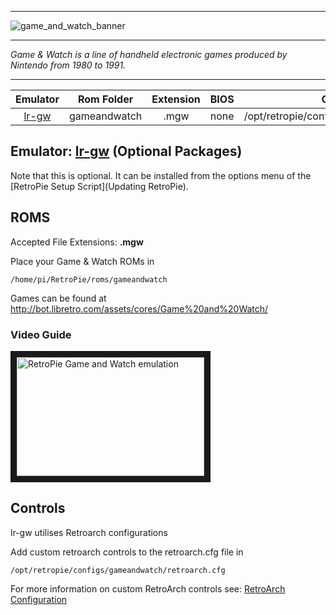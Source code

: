 ***

![game_and_watch_banner](https://cloud.githubusercontent.com/assets/10035308/13205492/9b6db396-d8a6-11e5-8a74-51b2a74a0f35.png)

***
_Game & Watch is a line of handheld electronic games produced by Nintendo from 1980 to 1991._

***

| Emulator | Rom Folder | Extension | BIOS |  Controller Config |
| :---: | :---: | :---: | :---: | :---: |
| [lr-gw](https://github.com/libretro/gw-libretro) | gameandwatch  | .mgw | none | /opt/retropie/configs/gameandwatch/retroarch.cfg |

## Emulator: [lr-gw](https://github.com/libretro/gw-libretro) (Optional Packages)

Note that this is optional. It can be installed from the options menu of the [RetroPie Setup Script](Updating RetroPie).

## ROMS
Accepted File Extensions: **.mgw**

Place your Game & Watch ROMs in
```
/home/pi/RetroPie/roms/gameandwatch
```

Games can be found at http://bot.libretro.com/assets/cores/Game%20and%20Watch/

### Video Guide  

<a href="https://www.youtube.com/watch?v=DzbsfCC77IQ" target="_blank"><img src="https://i.ytimg.com/vi_webp/DzbsfCC77IQ/mqdefault.webp" 
alt="RetroPie Game and Watch emulation" width="300" height="190" border="10" /></a>  

## Controls

lr-gw utilises Retroarch configurations

Add custom retroarch controls to the retroarch.cfg file in
```shell
/opt/retropie/configs/gameandwatch/retroarch.cfg
```
For more information on custom RetroArch controls see: [RetroArch Configuration](https://github.com/petrockblog/RetroPie-Setup/wiki/RetroArch-Configuration)
